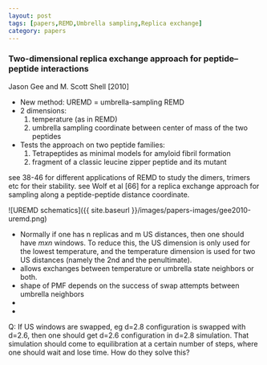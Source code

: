 ```yaml
---
layout: post
tags: [papers,REMD,Umbrella sampling,Replica exchange]
category: papers
---
```

### Two-dimensional replica exchange approach for peptide–peptide interactions
Jason Gee and M. Scott Shell [2010]

- New method: UREMD = umbrella-sampling REMD
- 2 dimensions:
	1. temperature (as in REMD)
	2. umbrella sampling coordinate between center of mass of the two peptides
- Tests the approach on two peptide families:
	1. Tetrapeptides as minimal models for amyloid fibril formation
	2. fragment of a classic leucine zipper peptide and its mutant


see 38-46 for different applications of REMD to study the dimers, trimers etc for their stability.
see Wolf et al [66] for a replica exchange approach for sampling along a peptide-peptide distance coordinate.

![UREMD schematics]({{ site.baseurl }}/images/papers-images/gee2010-uremd.png)

- Normally if one has n replicas and m US distances, then one should have $mxn$ windows. To reduce this, the US dimension is only used for the lowest temperature, and the temperature dimension is used for two US distances (namely the 2nd and the penultimate).
- allows exchanges between temperature or umbrella state neighbors or both.
- shape of PMF depends on the success of swap attempts between umbrella neighbors
- 
- 
Q: If US windows are swapped, eg d=2.8 configuration is swapped with d=2.6, then one should get d=2.6 configuration in d=2.8 simulation. That simulation should come to equilibration at a certain number of steps, where one should wait and lose time. How do they solve this?
